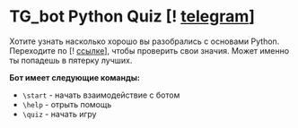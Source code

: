 # TG_bot Python Quiz [! [telegram](https://t.me/ElderFura_bot)]

Хотите узнать насколько хорошо вы разобрались с основами Python. Переходите по [! [ссылке](https://t.me/ElderFura_bot)], чтобы проверить свои значия. Может именно ты попадешь в пятерку лучших.

**Бот имеет следующие команды:**
- `\start` - начать взаимодействие с ботом
- `\help` - отрыть помощь
- `\quiz` - начать игру
